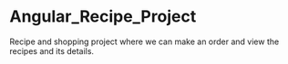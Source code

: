 # Angular_Recipe_Project
Recipe and shopping project where we can make an order and view the recipes and its details.
